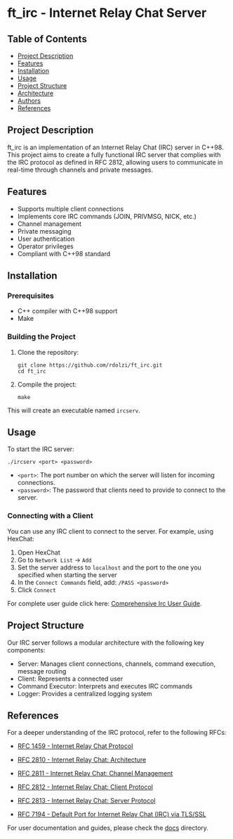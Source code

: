 # ft_irc - Internet Relay Chat Server

## Table of Contents
- [Project Description](#project-description)
- [Features](#features)
- [Installation](#installation)
- [Usage](#usage)
- [Project Structure](#project-structure)
- [Architecture](#architecture)
- [Authors](#authors)
- [References](#references)

## Project Description

ft_irc is an implementation of an Internet Relay Chat (IRC) server in C++98. This project aims to create a fully functional IRC server that complies with the IRC protocol as defined in RFC 2812, allowing users to communicate in real-time through channels and private messages.

## Features

- Supports multiple client connections
- Implements core IRC commands (JOIN, PRIVMSG, NICK, etc.)
- Channel management
- Private messaging
- User authentication
- Operator privileges
- Compliant with C++98 standard

## Installation

### Prerequisites

- C++ compiler with C++98 support
- Make

### Building the Project

1. Clone the repository:
   ```
   git clone https://github.com/rdolzi/ft_irc.git
   cd ft_irc
   ```

2. Compile the project:
   ```
   make
   ```

This will create an executable named `ircserv`.

## Usage

To start the IRC server:

```
./ircserv <port> <password>
```

- `<port>`: The port number on which the server will listen for incoming connections.
- `<password>`: The password that clients need to provide to connect to the server.

### Connecting with a Client

You can use any IRC client to connect to the server. For example, using HexChat:

1. Open HexChat
2. Go to `Network List` -> `Add`
3. Set the server address to `localhost` and the port to the one you specified when starting the server
4. In the `Connect Commands` field, add: `/PASS <password>`
5. Click `Connect`

For complete user guide click here:  [Comprehensive Irc User Guide](docs/user-guide/comprehensive-irc-user-guide.md).

## Project Structure

Our IRC server follows a modular architecture with the following key components:

- Server: Manages client connections, channels, command execution, message routing
- Client: Represents a connected user
- Command Executor: Interprets and executes IRC commands
- Logger: Provides a centralized logging system


## References

For a deeper understanding of the IRC protocol, refer to the following RFCs:

- [RFC 1459 - Internet Relay Chat Protocol](https://tools.ietf.org/html/rfc1459)

- [RFC 2810 - Internet Relay Chat: Architecture](https://tools.ietf.org/html/rfc2810)

- [RFC 2811 - Internet Relay Chat: Channel Management](https://tools.ietf.org/html/rfc2811)

- [RFC 2812 - Internet Relay Chat: Client Protocol](https://tools.ietf.org/html/rfc2812)

- [RFC 2813 - Internet Relay Chat: Server Protocol](https://tools.ietf.org/html/rfc2813)

- [RFC 7194 - Default Port for Internet Relay Chat (IRC) via TLS/SSL](https://tools.ietf.org/html/rfc7194)


For user documentation and guides, please check the [docs](./docs) directory.
